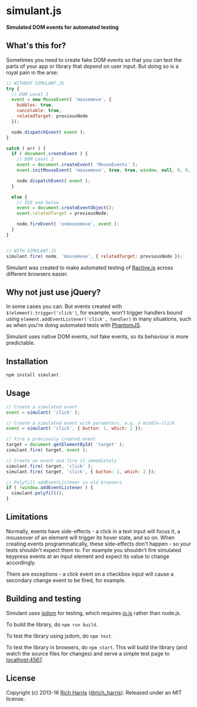 # simulant.js

**Simulated DOM events for automated testing**

## What's this for?

Sometimes you need to create fake DOM events so that you can test the parts of your app or library that depend on user input. But doing so is a royal pain in the arse:

```js
// WITHOUT SIMULANT.JS
try {
  // DOM Level 3
  event = new MouseEvent( 'mousemove', {
    bubbles: true,
    cancelable: true,
    relatedTarget: previousNode
  });

  node.dispatchEvent( event );
}

catch ( err ) {
  if ( document.createEvent ) {
    // DOM Level 2
    event = document.createEvent( 'MouseEvents' );
    event.initMouseEvent( 'mousemove', true, true, window, null, 0, 0, 0, 0, '', false, false, false, false, 0, previousNode );

    node.dispatchEvent( event );
  }

  else {
    // IE8 and below
    event = document.createEventObject();
    event.relatedTarget = previousNode;

    node.fireEvent( 'onmousemove', event );
  }
}


// WITH SIMULANT.JS
simulant.fire( node, 'mousemove', { relatedTarget: previousNode });
```

Simulant was created to make automated testing of [Ractive.js](https://github.com/ractivejs/ractive) across different browsers easier.


## Why not just use jQuery?

In some cases you can. But events created with `$(element).trigger('click')`, for example, won't trigger handlers bound using `element.addEventListener('click', handler)` in many situations, such as when you're doing automated tests with [PhantomJS](http://phantomjs.org/).

Simulant uses native DOM events, not fake events, so its behaviour is more predictable.


## Installation

```bash
npm install simulant
```


## Usage

```js
// Create a simulated event
event = simulant( 'click' );

// Create a simulated event with parameters, e.g. a middle-click
event = simulant( 'click', { button: 1, which: 2 });

// Fire a previously created event
target = document.getElementById( 'target' );
simulant.fire( target, event );

// Create an event and fire it immediately
simulant.fire( target, 'click' );
simulant.fire( target, 'click', { button: 1, which: 2 });

// Polyfill addEventListener in old browsers
if ( !window.addEventListener ) {
  simulant.polyfill();
}
```


## Limitations

Normally, events have side-effects - a click in a text input will focus it, a mouseover of an element will trigger its hover state, and so on. When creating events programmatically, these side-effects don't happen - so your tests shouldn't expect them to. For example you shouldn't fire simulated keypress events at an input element and expect its value to change accordingly.

There are exceptions - a click event on a checkbox input will cause a secondary change event to be fired, for example.


## Building and testing

Simulant uses [jsdom](https://github.com/tmpvar/jsdom) for testing, which requires [io.js](iojs.org) rather than node.js.

To build the library, do `npm run build`.

To test the library using jsdom, do `npm test`.

To test the library in browsers, do `npm start`. This will build the library (and watch the source files for changes) and serve a simple test page to [localhost:4567](http://localhost:4567).


## License

Copyright (c) 2013-16 [Rich Harris](http://rich-harris.co.uk) ([@rich_harris](http://twitter.com/rich_harris)).
Released under an MIT license.

